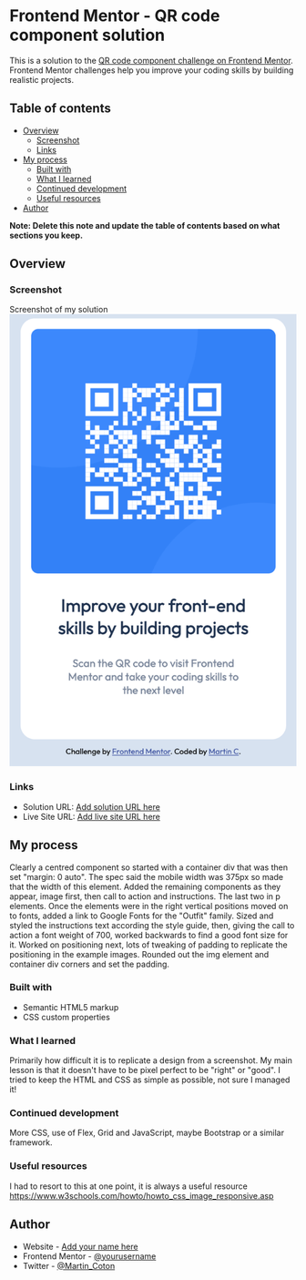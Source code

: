 # Frontend Mentor - QR code component solution

This is a solution to the [QR code component challenge on Frontend Mentor](https://www.frontendmentor.io/challenges/qr-code-component-iux_sIO_H). Frontend Mentor challenges help you improve your coding skills by building realistic projects. 

## Table of contents

- [Overview](#overview)
  - [Screenshot](#screenshot)
  - [Links](#links)
- [My process](#my-process)
  - [Built with](#built-with)
  - [What I learned](#what-i-learned)
  - [Continued development](#continued-development)
  - [Useful resources](#useful-resources)
- [Author](#author)

**Note: Delete this note and update the table of contents based on what sections you keep.**

## Overview

### Screenshot

Screenshot of my solution
![](/QR_component_challenge.png)

### Links

- Solution URL: [Add solution URL here](https://your-solution-url.com)
- Live Site URL: [Add live site URL here](https://your-live-site-url.com)

## My process
Clearly a centred component so started with a container div that was then set "margin: 0 auto". The spec said the mobile width was 375px so made that the width of this element.
Added the remaining components as they appear, image first, then call to action and instructions. The last two in p elements.
Once the elements were in the right vertical positions moved on to fonts, added a link to Google Fonts for the "Outfit" family.
Sized and styled the instructions text according the style guide, then, giving the call to action a font weight of 700, worked backwards to find a good font size for it.
Worked on positioning next, lots of tweaking of padding to replicate the positioning in the example images.
Rounded out the img element and container div corners and set the padding.

### Built with

- Semantic HTML5 markup
- CSS custom properties

### What I learned

Primarily how difficult it is to replicate a design from a screenshot. My main lesson is that it doesn't have to be pixel perfect to be "right" or "good".
I tried to keep the HTML and CSS as simple as possible, not sure I managed it!


### Continued development

More CSS, use of Flex, Grid and JavaScript, maybe Bootstrap or a similar framework.


### Useful resources

I had to resort to this at one point, it is always a useful resource
https://www.w3schools.com/howto/howto_css_image_responsive.asp


## Author

- Website - [Add your name here](https://www.your-site.com)
- Frontend Mentor - [@yourusername](https://www.frontendmentor.io/profile/yourusername)
- Twitter - [@Martin_Coton](https://www.twitter.com/Martin_Coton)


